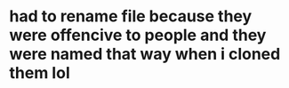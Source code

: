 #   had to rename file  because they were  offencive to people and they were named that way when i cloned them lol 
